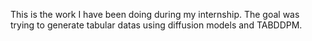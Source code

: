 This is the work I have been doing during my internship. The goal was trying to generate tabular datas using diffusion models and TABDDPM.
